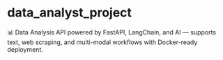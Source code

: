 # data_analyst_project
📊 Data Analysis API powered by FastAPI, LangChain, and AI — supports text, web scraping, and multi-modal workflows with Docker-ready deployment.
